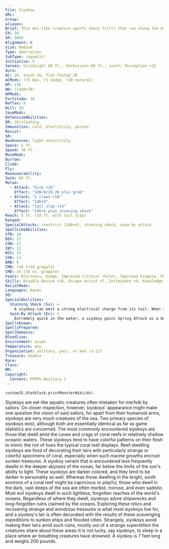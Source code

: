 ```yaml
---
File: Siyokoy
URL: 
Group: 
aliases: 
Brief: This eel-like creature sports sharp frills that run along the back of humanoid torso and down its long, powerful tail.
CR: 10
XP: 9600
Alignment: N
Size: Medium
Type: aberration
SubType: (aquatic)
Initiative: 5
Senses: blindsight 60 ft., darkvision 60 ft., scent; Perception +22
Aura: 
AC: 26, touch 16, flat-footed 20
ACMods: (+5 Dex, +1 dodge, +10 natural)
HP: 136
HD: (13d8+78)
HPMods: 
Fortitude: 10
Reflex: 9
Will: 10
SaveMods: 
DefensiveAbilities: 
DR: 10/slashing
Immunities: cold, electricity, poison
Resist: 
SR: 
Weaknesses: light sensitivity
Space: 5 ft.
Speed: 30 ft.
MoveMods: 
Burrow: 
Climb: 
Fly: 
Maneuverability: 
Swim: 60 ft.
Melee: 
  - Attack: "bite +18"
    Effect: "1d6+9/19-20 plus grab"
  - Attack: "2 claws +18"
    Effect: "1d6+9"
  - Attack: "tail slap +14"
    Effect: "1d6+4 plus stunning shock"
Reach: 5 ft. (10 ft. with tail slap)
Ranged: 
SpecialAttacks: constrict (2d6+4), stunning shock, swim-by attack
SpellLikeAbilities: 
STR: 28
DEX: 21
CON: 22
INT: 12
WIS: 15
CHA: 11
BAB: 9
CMB: +18 (+24 grapple)
CMD: 34 (36 vs. grapple)
Feats: Alertness, Dodge, Improved Critical (bite), Improved Grapple, Power Attack, Stealthy, Weapon Focus (tail slap)
Skills: Disable Device +16, Escape Artist +7, Intimidate +9, Knowledge (geography) +10, Perception +22, Sense Motive +4, Stealth +25, Survival +16, Swim +25
RacialMods: 
Languages: Aquan
SQ: 
SpecialAbilities:
  Stunning Shock (Su): >
    A siyokoy can emit a strong electrical charge from its tail. When it hits a creature with its tail slap, the attack deals 3d6 points of electrical damage and the target must succeed at a DC 22 Fortitude save or be stunned for 1d4 rounds. The save DC is Constitution-based.
  Swim-By Attack (Ex): >
    Extremely quick in the water, a siyokoy gains Spring Attack as a bonus feat when swimming.
SpellsKnown: 
SpellsPrepared: 
SpellDomains: 
Bloodline: 
Environment: ocean
Temperature: any
Organization: solitary, pair, or bed (3-12)
Treasure: double
Race: 
Class: 
MR: 
Copyright:
  Content: PFRPG Bestiary 3
---
```

```dataviewjs
customJS.Statblock.printMonsterWiki(dv)
```
Siyokoys are eel-like aquatic creatures often mistaken for merfolk by sailors. On closer inspection, however, siyokoys' appearance might make one question the vision of said sailors, for apart from their humanoid arms, siyokoys are very much creatures of the sea.  Two primary species of siyokoys exist, although both are essentially identical as far as game statistics are concerned. The most commonly encountered siyokoys are those that dwell amid the caves and crags of coral reefs in relatively shallow oceanic waters. These siyokoys tend to have colorful patterns on their flesh to mimic the riot of hues the typical coral reef displays. Reef-dwelling siyokoys are fond of decorating their lairs with particularly strange or colorful specimens of coral, especially when such marine growths encrust sunken treasures.  A siyokoy variant that is encountered less frequently dwells in the deeper abysses of the ocean, far below the limits of the sun's ability to light. These siyokoys are darker colored, and they tend to be darker in personality as well. Whereas those dwelling in the bright, sunlit environs of a coral reef might be capricious or playful, those who dwell in the dark, vast deeps of the sea are often morbid, morose, and even sadistic. Most evil siyokoys dwell in such lightless, forgotten reaches of the world's oceans.  Regardless of where they dwell, siyokoys adore shipwrecks and long-forgotten ruins claimed by the oceans. Exploring these relics and recovering strange and wondrous treasures is what most siyokoys live for, and a siyokoy's lair is often decorated with the results of these scavenging expeditions to sunken ships and flooded cities. Strangely, siyokoys avoid making their lairs amid such ruins, mostly out of a strange superstition the creatures share about these areas-it is not lucky, say siyokoys, to sleep in a place where air breathing creatures have drowned.  A siyokoy is 7 feet long and weighs 200 pounds.
